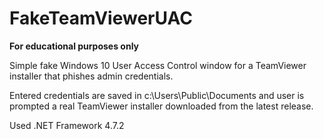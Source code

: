 # FakeTeamViewerUAC

<b>For educational purposes only</b>

Simple fake Windows 10 User Access Control window for a TeamViewer installer that phishes admin credentials. 

Entered credentials are saved in c:\Users\Public\Documents and user is prompted a real TeamViewer installer downloaded from the latest release.

Used .NET Framework 4.7.2
